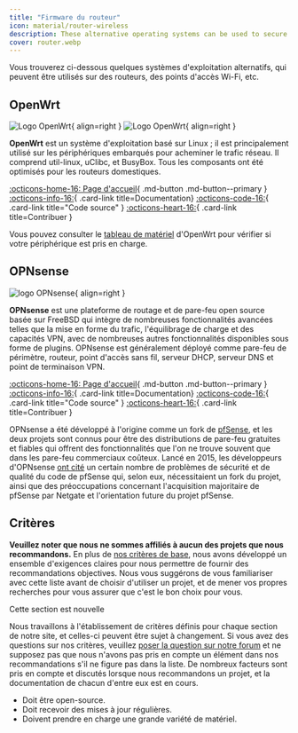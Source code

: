 ```yaml
---
title: "Firmware du routeur"
icon: material/router-wireless
description: These alternative operating systems can be used to secure your router or Wi-Fi access point.
cover: router.webp
---
```


Vous trouverez ci-dessous quelques systèmes d'exploitation alternatifs, qui peuvent être utilisés sur des routeurs, des points d'accès Wi-Fi, etc.

## OpenWrt

<div class="admonition recommendation" markdown>

![Logo OpenWrt](assets/img/router/openwrt.svg#only-light){ align=right }
![Logo OpenWrt](assets/img/router/openwrt-dark.svg#only-dark){ align=right }

**OpenWrt** est un système d'exploitation basé sur Linux ; il est principalement utilisé sur les périphériques embarqués pour acheminer le trafic réseau. Il comprend util-linux, uClibc, et BusyBox. Tous les composants ont été optimisés pour les routeurs domestiques.

[:octicons-home-16: Page d'accueil](https://openwrt.org){ .md-button .md-button--primary }
[:octicons-info-16:](https://openwrt.org/docs/start){ .card-link title=Documentation}
[:octicons-code-16:](https://github.com/openwrt/openwrt){ .card-link title="Code source" }
[:octicons-heart-16:](https://openwrt.org/donate){ .card-link title=Contribuer }

</details>

</div>

Vous pouvez consulter le [tableau de matériel](https://openwrt.org/toh/start) d'OpenWrt pour vérifier si votre périphérique est pris en charge.

## OPNsense

<div class="admonition recommendation" markdown>

![logo OPNsense](assets/img/router/opnsense.svg){ align=right }

**OPNsense** est une plateforme de routage et de pare-feu open source basée sur FreeBSD qui intègre de nombreuses fonctionnalités avancées telles que la mise en forme du trafic, l'équilibrage de charge et des capacités VPN, avec de nombreuses autres fonctionnalités disponibles sous forme de plugins. OPNsense est généralement déployé comme pare-feu de périmètre, routeur, point d'accès sans fil, serveur DHCP, serveur DNS et point de terminaison VPN.

[:octicons-home-16: Page d'accueil](https://opnsense.org/){ .md-button .md-button--primary }
[:octicons-info-16:](https://docs.opnsense.org/index.html){ .card-link title=Documentation}
[:octicons-code-16:](https://github.com/opnsense){ .card-link title="Code source" }
[:octicons-heart-16:](https://opnsense.org/donate/){ .card-link title=Contribuer }

</details>

</div>

OPNsense a été développé à l'origine comme un fork de [pfSense](https://fr.wikipedia.org/wiki/PfSense), et les deux projets sont connus pour être des distributions de pare-feu gratuites et fiables qui offrent des fonctionnalités que l'on ne trouve souvent que dans les pare-feu commerciaux coûteux. Lancé en 2015, les développeurs d'OPNsense [ont cité](https://docs.opnsense.org/history/thefork.html) un certain nombre de problèmes de sécurité et de qualité du code de pfSense qui, selon eux, nécessitaient un fork du projet, ainsi que des préoccupations concernant l'acquisition majoritaire de pfSense par Netgate et l'orientation future du projet pfSense.

## Critères

**Veuillez noter que nous ne sommes affiliés à aucun des projets que nous recommandons.** En plus de [nos critères de base](about/criteria.md), nous avons développé un ensemble d'exigences claires pour nous permettre de fournir des recommandations objectives. Nous vous suggérons de vous familiariser avec cette liste avant de choisir d'utiliser un projet, et de mener vos propres recherches pour vous assurer que c'est le bon choix pour vous.

<div class="admonition example" markdown>
<p class="admonition-title">Cette section est nouvelle</p>

Nous travaillons à l'établissement de critères définis pour chaque section de notre site, et celles-ci peuvent être sujet à changement. Si vous avez des questions sur nos critères, veuillez [poser la question sur notre forum](https://discuss.privacyguides.net/latest) et ne supposez pas que nous n'avons pas pris en compte un élément dans nos recommandations s'il ne figure pas dans la liste. De nombreux facteurs sont pris en compte et discutés lorsque nous recommandons un projet, et la documentation de chacun d'entre eux est en cours.

</div>

- Doit être open-source.
- Doit recevoir des mises à jour régulières.
- Doivent prendre en charge une grande variété de matériel.

